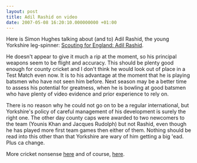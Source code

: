 ```yaml
---
layout: post
title: Adil Rashid on video
date: 2007-05-08 16:20:10.000000000 +01:00
---
```

Here is Simon Hughes talking about (and to) Adil Rashid, the young Yorkshire leg-spinner: <a target="_blank" href="http://www.mediaplayer.telegraph.co.uk/?item=325d5abb-89f6-4bf6-993e-9c8a2a893667">Scouting for England: Adil Rashid</a>.

He doesn't appear to give it much a rip at the moment, so his principal weapons seem to be flight and accuracy. This should be plenty good enough for county cricket and I don't think he would look out of place in a Test Match even now. It is to his advantage at the moment that he is playing batsmen who have not seen him before. Next season may be a better time to assess his potential for greatness, when he is bowling at good batsmen who have plenty of video evidence and prior experience to rely on.

There is no reason why he could not go on to be a regular international, but Yorkshire's policy of careful management of his development is surely the right one. The other day county caps were awarded to two newcomers to the team (Younis Khan and Jacques Rudolph) but not Rashid, even though he has played more first team games then either of them. Nothing should be read into this other than that Yorkshire are wary of him getting a big 'ead. Plus ca change.

More cricket nonsense <a target="_blank" href="http://www.dominicsayers.com/rage/">here</a> and of course, <a href="http://blog.dominicsayers.com/category/off-topic/cricket/">here</a>.

